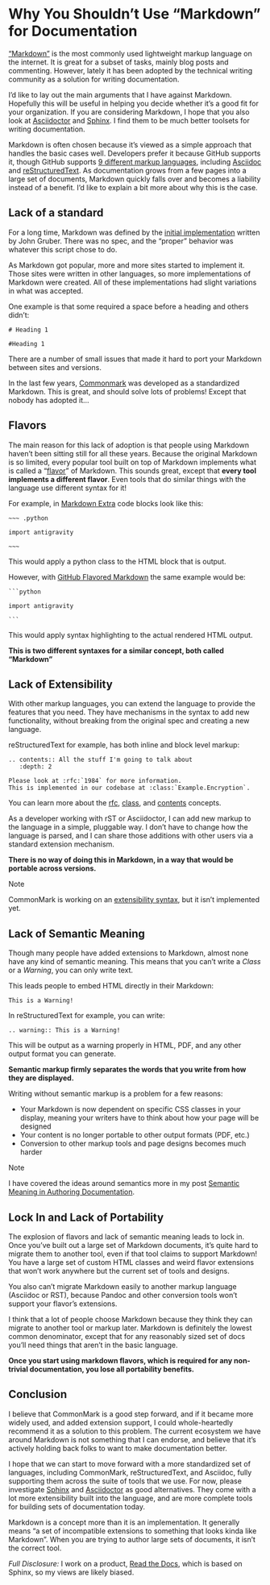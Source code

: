 # Why You Shouldn’t Use “Markdown” for Documentation

[“Markdown”](https://github.com/jgm/CommonMark/wiki/Markdown-Flavors) is the
most commonly used lightweight markup language on the internet. It is great
for a subset of tasks, mainly blog posts and commenting. However, lately it
has been adopted by the technical writing community as a solution for writing
documentation.

I’d like to lay out the main arguments that I have against Markdown.
Hopefully this will be useful in helping you decide whether it’s a good fit
for your organization. If you are considering Markdown, I hope that you also
look at [Asciidoctor](http://asciidoctor.org/) and
[Sphinx](http://www.sphinx-doc.org/en/stable/). I find them to be much better
toolsets for writing documentation.

Markdown is often chosen because it’s viewed as a simple approach that handles
the basic cases well. Developers prefer it because GitHub supports it, though
GitHub supports [9 different markup
languages](https://github.com/github/markup#markups), including
[Asciidoc](http://asciidoctor.org/docs/asciidoc-writers-guide/) and
[reStructuredText](http://www.sphinx-doc.org/en/stable/rest.html). As
documentation grows from a few pages into a large set of documents, Markdown
quickly falls over and becomes a liability instead of a benefit. I’d like to
explain a bit more about why this is the case.

## Lack of a standard

For a long time, Markdown was defined by the [initial
implementation](https://daringfireball.net/projects/markdown/) written by John
Gruber. There was no spec, and the “proper” behavior was whatever this script
chose to do.

As Markdown got popular, more and more sites started to implement it.  Those
sites were written in other languages, so more implementations of Markdown
were created. All of these implementations had slight variations in what was
accepted.

One example is that some required a space before a heading and others didn’t:



    # Heading 1

    #Heading 1



There are a number of small issues that made it hard to port your Markdown
between sites and versions.

In the last few years, [Commonmark](http://commonmark.org/) was developed as a
standardized Markdown. This is great, and should solve lots of problems!
Except that nobody has adopted it...

## Flavors

The main reason for this lack of adoption is that people using Markdown
haven’t been sitting still for all these years. Because the original Markdown
is so limited, every popular tool built on top of Markdown implements what is
called a “[flavor](https://github.com/jgm/CommonMark/wiki/Markdown-Flavors)”
of Markdown. This sounds great, except that **every tool implements a
different flavor**. Even tools that do similar things with the language use
different syntax for it!

For example, in [Markdown
Extra](https://michelf.ca/projects/php-markdown/extra/#fenced-code-blocks)
code blocks look like this:



    ~~~ .python

    import antigravity

    ~~~



This would apply a python class to the HTML block that is output.

However, with [GitHub Flavored
Markdown](https://guides.github.com/features/mastering-markdown/#GitHub-flavored-markdown)
the same example would be:



    ```python

    import antigravity

    ```



This would apply syntax highlighting to the actual rendered HTML output.

**This is two different syntaxes for a similar concept, both called
“Markdown”**

## Lack of Extensibility

With other markup languages, you can extend the language to provide the
features that you need. They have mechanisms in the syntax to add new
functionality, without breaking from the original spec and creating a new
language.

reStructuredText for example, has both inline and block level markup:



    .. contents:: All the stuff I'm going to talk about
       :depth: 2

    Please look at :rfc:`1984` for more information.
    This is implemented in our codebase at :class:`Example.Encryption`.

You can learn more about the
[rfc](http://docutils.sourceforge.net/docs/ref/rst/roles.html#rfc-reference),
[class](http://www.sphinx-doc.org/en/stable/domains.html?highlight=domains#cross-referencing-python-objects),
and
[contents](http://docutils.sourceforge.net/docs/ref/rst/directives.html#table-of-contents)
concepts.

As a developer working with rST or Asciidoctor, I can add new markup to the
language in a simple, pluggable way. I don’t have to change how the language
is parsed, and I can share those additions with other users via a standard
extension mechanism.

**There is no way of doing this in Markdown, in a way that would be portable
across versions.**

Note

CommonMark is working on an [extensibility
syntax](http://talk.commonmark.org/t/generic-directives-plugins-syntax/444),
but it isn’t implemented yet.

## Lack of Semantic Meaning

Though many people have added extensions to Markdown, almost none have any
kind of semantic meaning. This means that you can’t write a *Class* or a
*Warning*, you can only write text.

This leads people to embed HTML directly in their Markdown:


    This is a Warning!


In reStructuredText for example, you can write:



    .. warning:: This is a Warning!



This will be output as a warning properly in HTML, PDF, and any other output
format you can generate.

**Semantic markup firmly separates the words that you write from how they are
displayed.**

Writing without semantic markup is a problem for a few reasons:

-   Your Markdown is now dependent on specific CSS classes in your
    display, meaning your writers have to think about how your page will
    be designed
-   Your content is no longer portable to other output formats
    (PDF, etc.)
-   Conversion to other markup tools and page designs becomes much
    harder


Note

I have covered the ideas around semantics more in my post [<span class="std
std-ref">Semantic Meaning in Authoring
Documentation</span>](../../../oct/6/authoring-documentation-with-semantic-meaning/#semantic-meaning).

## Lock In and Lack of Portability

The explosion of flavors and lack of semantic meaning leads to lock in.  Once
you’ve built out a large set of Markdown documents, it’s quite hard to migrate
them to another tool, even if that tool claims to support Markdown! You have a
large set of custom HTML classes and weird flavor extensions that won’t work
anywhere but the current set of tools and designs.

You also can’t migrate Markdown easily to another markup language (Asciidoc or
RST), because Pandoc and other conversion tools won’t support your flavor’s
extensions.

I think that a lot of people choose Markdown because they think they can
migrate to another tool or markup later. Markdown is definitely the lowest
common denominator, except that for any reasonably sized set of docs you’ll
need things that aren’t in the basic language.

**Once you start using markdown flavors, which is required for any non-trivial
documentation, you lose all portability benefits.**

## Conclusion

I believe that CommonMark is a good step forward, and if it became more widely
used, and added extension support, I could whole-heartedly recommend it as a
solution to this problem. The current ecosystem we have around Markdown is not
something that I can endorse, and believe that it’s actively holding back
folks to want to make documentation better.

I hope that we can start to move forward with a more standardized set of
languages, including CommonMark, reStructuredText, and Asciidoc, fully
supporting them across the suite of tools that we use. For now, please
investigate [Sphinx](http://www.sphinx-doc.org/en/stable/) and
[Asciidoctor](http://asciidoctor.org/) as good alternatives. They come with a
lot more extensibility built into the language, and are more complete tools
for building sets of documentation today.

Markdown is a concept more than it is an implementation. It generally means “a
set of incompatible extensions to something that looks kinda like
Markdown”. When you are trying to author large sets of documents, it isn’t the
correct tool.

*Full Disclosure:* I work on a product, [Read the
Docs](https://readthedocs.com/), which is based on Sphinx, so my views are
likely biased.
